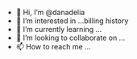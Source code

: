 - 👋 Hi, I’m @danadelia
- 👀 I’m interested in ...billing history
- 🌱 I’m currently learning ...
- 💞️ I’m looking to collaborate on ...
- 📫 How to reach me ...

<!---
danadelia/danadelia is a ✨ special ✨ repository because its `README.md` (this file) appears on your GitHub profile.
You can click the Preview link to take a look at your changes.
--->
